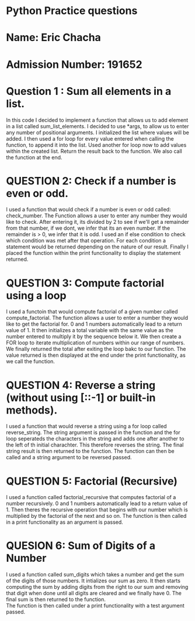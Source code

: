 # Python Practice questions


# Name: Eric Chacha 
# Admission Number: 191652

# Question 1 : Sum all elements in a list.

In this code I decided to implement a function that allows us to add element in a list called sum_list_elements.
I decided to use *args, to allow us to enter any number of positional arguments.
I initialized the list where values will be added.
I then used a for loop for every value entered when calling the function, to append it into the list.
Used another for loop now to add  values within the created list.
Return the result back to the function.
We also call the function at the end.

# QUESTION 2: Check if a number is even or odd.
I used a function that would check if a number is even or odd called: check_number.
The Function allows a user to enter any number they would like to check.
After entering it, its divided by 2 to see if we'll get a remainder from that number, if we dont, we infer that its an even number. If the remainder is > 0, we infer that it is odd.
I used an if else condition to check which condition was  met after that operation. 
For each condition a statement would be returned depending on the nature of our result.
Finally I placed the function within the print functionality to display the statement returned. 

# QUESTION 3: Compute factorial using a loop
I used a functoin that would compute factorial of a given number called compute_factorial.
The function allows a user to enter a number they would like to get the factorial for.
0 and 1 numbers automatically lead to a return value of 1.
It then initializes a total variable with the same value as the number entered to multiply it by the sequence below it.
We then create a FOR loop to iterate multiplication of numbers within our range of numbers.
We finally returned the total after exiting the loop bakc to our function.
The value returned is then displayed at the end under the print functionality, as we call the function.

# QUESTION 4: Reverse a string (without using [::-1] or built-in methods).
I used a  function that would reverse a string using a for loop called reverse_string.
The string argument is passed in the function and the for loop seperateds the characters in the string and adds one after another to the left of th initial charachter.
This therefore reverses the string.
The final string result is then returned to the function.
The function can then be called and a string argument to be reversed passed.

# QUESTION 5: Factorial (Recursive)
I used  a function called factorial_recursive that computes factorial of a number recursively.
0 and 1 numbers automatically lead to a return value of 1.
Then theres the recursive operation that begins with our number which is multiplied by the factorial of the next and so on.
The function is then called in a print functionality as an  argument is passed.

# QUESION 6: Sum of Digits of a Number
I used a function called sum_digits which takes a number and get the sum of the digits of those numbers.
It intializes our sum as zero.
It then starts computing the sum by adding digits from the right to our sum and removing that digit when done until  all digits are cleared and we finally have 0.
The final sum is then returned to the function.  
The function is then called under a print functionality with a test argument passed.
